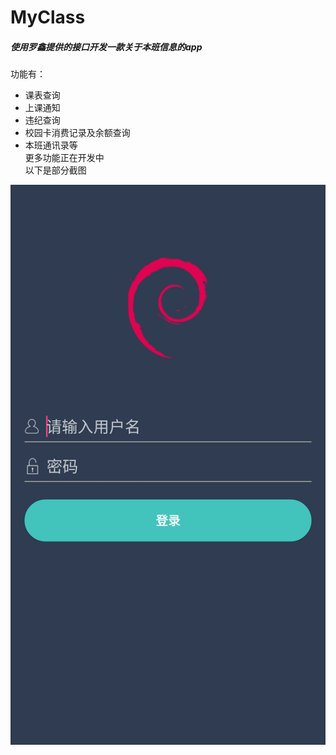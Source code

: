# MyClass
##### 使用罗鑫提供的接口开发一款关于本班信息的app<br>
功能有：<br>
* 课表查询<br>
* 上课通知<br>
* 违纪查询<br>
* 校园卡消费记录及余额查询<br>
* 本班通讯录等<br>
更多功能正在开发中<br>
以下是部分截图
<img src="/screenshot/Login.png" />
